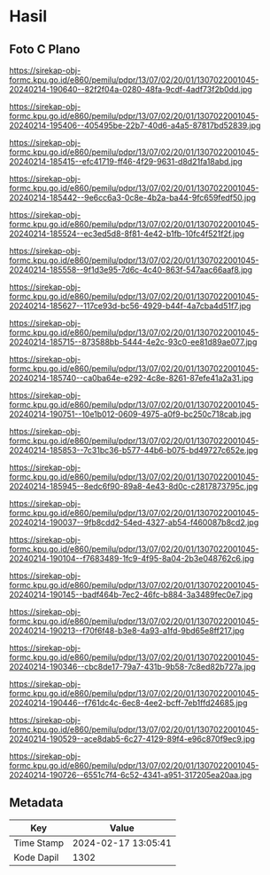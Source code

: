 # Hasil

## Foto C Plano

https://sirekap-obj-formc.kpu.go.id/e860/pemilu/pdpr/13/07/02/20/01/1307022001045-20240214-190640--82f2f04a-0280-48fa-9cdf-4adf73f2b0dd.jpg

https://sirekap-obj-formc.kpu.go.id/e860/pemilu/pdpr/13/07/02/20/01/1307022001045-20240214-195406--405495be-22b7-40d6-a4a5-87817bd52839.jpg

https://sirekap-obj-formc.kpu.go.id/e860/pemilu/pdpr/13/07/02/20/01/1307022001045-20240214-185415--efc41719-ff46-4f29-9631-d8d21fa18abd.jpg

https://sirekap-obj-formc.kpu.go.id/e860/pemilu/pdpr/13/07/02/20/01/1307022001045-20240214-185442--9e6cc6a3-0c8e-4b2a-ba44-9fc659fedf50.jpg

https://sirekap-obj-formc.kpu.go.id/e860/pemilu/pdpr/13/07/02/20/01/1307022001045-20240214-185524--ec3ed5d8-8f81-4e42-b1fb-10fc4f521f2f.jpg

https://sirekap-obj-formc.kpu.go.id/e860/pemilu/pdpr/13/07/02/20/01/1307022001045-20240214-185558--9f1d3e95-7d6c-4c40-863f-547aac66aaf8.jpg

https://sirekap-obj-formc.kpu.go.id/e860/pemilu/pdpr/13/07/02/20/01/1307022001045-20240214-185627--117ce93d-bc56-4929-b44f-4a7cba4d51f7.jpg

https://sirekap-obj-formc.kpu.go.id/e860/pemilu/pdpr/13/07/02/20/01/1307022001045-20240214-185715--873588bb-5444-4e2c-93c0-ee81d89ae077.jpg

https://sirekap-obj-formc.kpu.go.id/e860/pemilu/pdpr/13/07/02/20/01/1307022001045-20240214-185740--ca0ba64e-e292-4c8e-8261-87efe41a2a31.jpg

https://sirekap-obj-formc.kpu.go.id/e860/pemilu/pdpr/13/07/02/20/01/1307022001045-20240214-190751--10e1b012-0609-4975-a0f9-bc250c718cab.jpg

https://sirekap-obj-formc.kpu.go.id/e860/pemilu/pdpr/13/07/02/20/01/1307022001045-20240214-185853--7c31bc36-b577-44b6-b075-bd49727c652e.jpg

https://sirekap-obj-formc.kpu.go.id/e860/pemilu/pdpr/13/07/02/20/01/1307022001045-20240214-185945--8edc6f90-89a8-4e43-8d0c-c2817873795c.jpg

https://sirekap-obj-formc.kpu.go.id/e860/pemilu/pdpr/13/07/02/20/01/1307022001045-20240214-190037--9fb8cdd2-54ed-4327-ab54-f460087b8cd2.jpg

https://sirekap-obj-formc.kpu.go.id/e860/pemilu/pdpr/13/07/02/20/01/1307022001045-20240214-190104--f7683489-1fc9-4f95-8a04-2b3e048762c6.jpg

https://sirekap-obj-formc.kpu.go.id/e860/pemilu/pdpr/13/07/02/20/01/1307022001045-20240214-190145--badf464b-7ec2-46fc-b884-3a3489fec0e7.jpg

https://sirekap-obj-formc.kpu.go.id/e860/pemilu/pdpr/13/07/02/20/01/1307022001045-20240214-190213--f70f6f48-b3e8-4a93-a1fd-9bd65e8ff217.jpg

https://sirekap-obj-formc.kpu.go.id/e860/pemilu/pdpr/13/07/02/20/01/1307022001045-20240214-190346--cbc8de17-79a7-431b-9b58-7c8ed82b727a.jpg

https://sirekap-obj-formc.kpu.go.id/e860/pemilu/pdpr/13/07/02/20/01/1307022001045-20240214-190446--f761dc4c-6ec8-4ee2-bcff-7eb1ffd24685.jpg

https://sirekap-obj-formc.kpu.go.id/e860/pemilu/pdpr/13/07/02/20/01/1307022001045-20240214-190529--ace8dab5-6c27-4129-89f4-e96c870f9ec9.jpg

https://sirekap-obj-formc.kpu.go.id/e860/pemilu/pdpr/13/07/02/20/01/1307022001045-20240214-190726--6551c7f4-6c52-4341-a951-317205ea20aa.jpg


## Metadata

| Key        | Value               |
| ---------- | ------------------- |
| Time Stamp | 2024-02-17 13:05:41 |
| Kode Dapil | 1302                |



